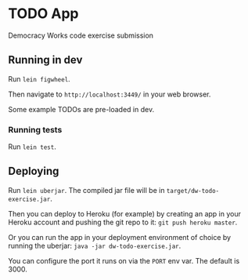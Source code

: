 # TODO App

Democracy Works code exercise submission

## Running in dev

Run `lein figwheel`.

Then navigate to `http://localhost:3449/` in your web browser.

Some example TODOs are pre-loaded in dev.

### Running tests

Run `lein test`.

## Deploying

Run `lein uberjar`. The compiled jar file will be in `target/dw-todo-exercise.jar`.

Then you can deploy to Heroku (for example) by creating an app in your Heroku
account and pushing the git repo to it: `git push heroku master`.

Or you can run the app in your deployment environment of choice by running the uberjar:
`java -jar dw-todo-exercise.jar`.

You can configure the port it runs on via the `PORT` env var. The default is 3000.